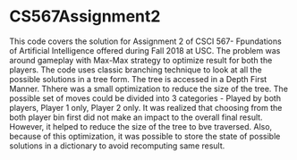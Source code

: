# CS567Assignment2
This code covers the solution for Assignment 2 of CSCI 567- Fpundations of Artificial Intelligence offered during Fall 2018 at USC.
The problem was around gameplay with Max-Max strategy to optimize result for both the players.
The code uses classic branching technique to look at all the possible solutions in a tree form. The tree is accessed in a Depth First Manner.
Thhere was a small optimization to reduce the size of the tree.
The possible set of moves could be divided into 3 categories - Played by both players, Player 1 only, Player 2 only.
It was realized that choosing from the both player bin first did not make an impact to the overall final result.
However, it helped to reduce the size of the tree to bve traversed.
Also, because of this optimization, it was possible to store the state of possible solutions in a dictionary to avoid recomputing same result.

